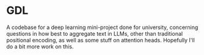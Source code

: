 # GDL

A codebase for a deep learning mini-project done for university, concerning questions in how best to aggregate text in LLMs, other than traditional positional encoding, as well as some stuff on attention heads. Hopefully I'll do a bit more work on this.

